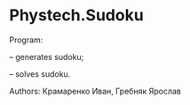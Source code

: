 # Phystech.Sudoku
Program:

– generates sudoku;

– solves sudoku.

Authors: Крамаренко Иван, Гребняк Ярослав
